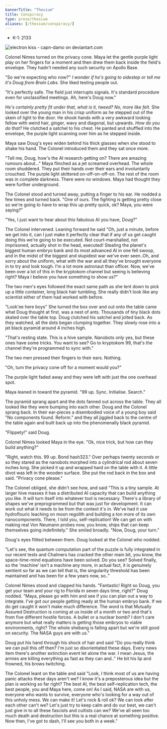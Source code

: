 ```yaml
---
bannerTitle: "Thesium" 
title: Conspiracy
type: prose/thesium
aliases: [/thesium/conspiracy/]
---
```


<div class="data">

- K-1: 2133

</div>

![electron kiss - capn-damo on deviantart.com](/images/thesium/electron-kiss.jpg)

Colonel Nimes turned on the privacy cone. Maya let the gentle purple light play
on her fingers for a moment and then drew them back inside the field's
envelope. They hadn't needed any such security on Apollo Base.

"So we're expecting who now?" *I wonder if he's going to sidestep or tell me
it's Doug from Brain Labs.* She liked testing people out.

"It's perfectly safe. The field just interrupts signals. It's standard procedure
even for unclassified meetings. Ah, here's Doug now."

*He's certainly pretty fit under that, what is it, tweed? No, more like felt.*
She looked over the young man in his crisp uniform as he stepped out of the
skein of light to the door. He shook hands with a very awkward looking fellow
with weird hair, ginger, wavy and diagonal, but upwards. *How do you do that?*
He clutched a satchel to his chest. He panted and shuffled into the envelope,
the purple light scanning over him as he stepped inside.

Maya saw Doug's eyes widen behind his thick glasses when she stood to shake his
hand. The Colonel introduced them and they sat once more.

"Tell me, Doug, how's the AI research getting on? There are amazing rumours
about..." Maya flinched as a jet screamed overhead. The whole room shuddered.
They put their hands over their ears and involuntarily crouched. The purple
light skittered on-off-on-off-on. The rest of the room was in complete
darkness. There were no windows. Maya had thought they were further
underground. 

The Colonel stood and turned away, putting a finger to his ear. He nodded a few
times and turned back. "One of ours. The fighting is getting pretty close so
we're going to have to wrap this up pretty quick, ok? Maya, you were saying?"

"Yes, I just want to hear about this fabulous AI you have, Doug?"

The Colonel intervened. Leaning forward he said "Oh, just a minute, before we
get into it, can I just make it perfectly clear that if any of us get caught
doing this we're going to be executed. Not court-marshalled, not imprisoned,
actually shot in the head, executed! Stealing the planet's biggest human embryo
bank and its most advanced AI in one fell swoop, and in the midst of the
biggest and stupidest war we've ever seen..Oh, and sorry about the uniform,
what with the war and all they've brought everyone in to try and look tough.
I'm a lot more astronaut than officer. Now, we've been over a lot of this in
the kryptokom channel but seeing is believing right? Maya I believe you have
something to show us?"

The two men's eyes followed the exact same path as she lent down to pick up a
little container, long black hair tumbling. She really didn't look like any
scientist either of them had worked with before.

"Look'ee here boys" She turned the box over and out onto the table came what
Doug thought at first, was a nest of ants. Thousands of tiny black dots skated
over the table top. Doug clutched his satchel and jolted back. As they watched,
all the dots began clumping together. They slowly rose into a jet black pyramid
around 4 inches high.

"That's resting state. This is a hive sample. Nanobots only yes, but these ones have
some tricks. You want to see? Go to kryptokom 99, that's the channel they're
programmed to sync with."

The two men pressed their fingers to their ears. Nothing.

"Oh, turn the privacy cone off for a moment would you?"

The purple light faded away and they were left with just the one overhead spot.

Maya leaned in toward the pyramid. "99 up. Sync. Initialise. Search."

The pyramid sprang apart and the dots fanned out across the table. They all
looked like they were bumping into each other. Doug and the Colonel sprang
back. In their ear-pieces a disembodied voice of a young boy said "No
components found. Reform." and they all jiggled back to the centre of the table
again and built back up into the phenomenally black pyramid.

"Flippety!" said Doug.

Colonel Nimes looked Maya in the eye. "Ok, nice trick, but how can they build
anything?"

"Right, watch this. 99 up. Bond hash323." Over perhaps twenty seconds or so
they stared as the nanobots morphed into a cylindrical rod about seven inches
long. She picked it up and wrapped hard on the table with it. A little divot
was left in the wooden surface. She put the rod back in the box and said.
"Privacy cone please."

The Colonel obliged, she didn't see how, and said "This is a tiny sample. At
larger hive masses it has a distributed AI capacity that can build anything you
like. It will turn itself into whatever tool is necessary. There's a library of
shapes we've preprogrammed but that was just for development. It can work out
what it needs to be from the context it's in. We've had it use hydroflouric
leaching on moon regolith and building a ton more of its own nanocomponents.
There, I told you, self-replication! We can get on with making real Von Neumann
probes now, you know, ships that can keep themselves going indefinitely." She
smiled broadly. "Now, Doug, your turn."

Doug's eyes flitted between them. Doug looked at the Colonel who nodded.

"Let's see, the quantum computation part of the puzzle is fully integrated in
our recent tests and Chalmers has cracked the other main bit, you know, the
space-time-mind equations have been solved. Do you see? Solved finally, so the
'machine' isn't a machine any more, in actual fact, it is genuinely sentient so
far as we can tell that is, the singularity threshold has been maintained and
has been for a few years now, so.." 

Colonel Nimes stood and clapped his hands. "Fantastic! Right so Doug, you get
your team and your rig to Florida in seven days time, right?" Doug nodded.
"Maya, please go with him and see if you can plan out a way to integrate. I've
got our people getting ready at the human embryo bank. If we do get caught it
won't make much difference. The word is that Mutually Assured Destruction is
coming at us inside of a month or two and that's from five different hostile
forces. A bullet or a nuclear bomb? I don't care anymore but what really matters
is getting those embryos to viable environments, right? The whole shebang is
falling apart but we're still good on security. The NASA guys are with us." 

Doug put his hand through his shock of hair and said "Do you really think we
can pull this off then? I'm just so disorientated these days. Every news item
there's another extinction event let alone the war. I mean Jesus, the armies
are killing everything as fast as they can and.." He bit his lip and frowned,
his brows twitching.

The Colonel leant on the table and said "Look, I think most of us are having
panic attacks these days aren't we? I know it's a preposterous idea but the
plan is working so far right? The best AI, the best self-replication tech, the
best people, you and Maya here, come on! As I said, NASA are with us, everyone
who wants to survive, everyone who's looking for a way out of this unholy mess.
We can make it! Let's rock & roll ok? We can look after each other can't we?
Let's just try to keep calm and do our best, we can't just give in to all these
fascists and cultists can we? We've all seen too much death and destruction but
this is a real chance at something positive. Now then, I've got to dash, I'll
see you both in a week."

